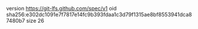 version https://git-lfs.github.com/spec/v1
oid sha256:e302dc1091e7f7817e14fc9b393fdaa1c3d79f1315ae8bf8553941dca87480b7
size 26
